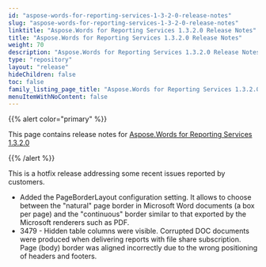 ```yaml
---
id: "aspose-words-for-reporting-services-1-3-2-0-release-notes"
slug: "aspose-words-for-reporting-services-1-3-2-0-release-notes"
linktitle: "Aspose.Words for Reporting Services 1.3.2.0 Release Notes"
title: "Aspose.Words for Reporting Services 1.3.2.0 Release Notes"
weight: 70
description: "Aspose.Words for Reporting Services 1.3.2.0 Release Notes – the latest updates and fixes."
type: "repository"
layout: "release"
hideChildren: false
toc: false
family_listing_page_title: "Aspose.Words for Reporting Services 1.3.2.0 Release Notes"
menuItemWithNoContent: false
---
```


{{% alert color="primary" %}}

This page contains release notes for [Aspose.Words for Reporting Services 1.3.2.0](https://releases.aspose.com/words/reportingservices/new-releases/aspose.words-for-reporting-services-1.3.2.0/)

{{% /alert %}}

This is a hotfix release addressing some recent issues reported by customers.

- Added the PageBorderLayout configuration setting. It allows to choose between the "natural" page border in Microsoft Word documents (a box per page) and the "continuous" border similar to that exported by the Microsoft renderers such as PDF.
- 3479 - Hidden table columns were visible.
  Corrupted DOC documents were produced when delivering reports with file share subscription. 
  Page (body) border was aligned incorrectly due to the wrong positioning of headers and footers. 
